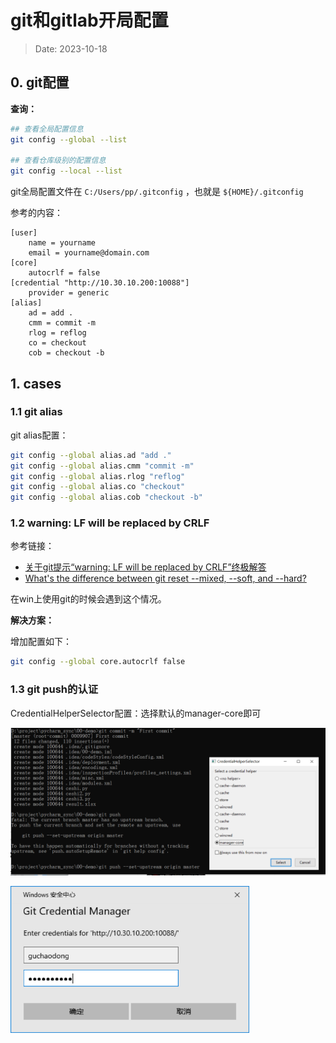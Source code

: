 # git和gitlab开局配置

> Date: 2023-10-18

## 0. git配置

**查询：**

```bash
## 查看全局配置信息
git config --global --list

## 查看仓库级别的配置信息
git config --local --list
```

git全局配置文件在 `C:/Users/pp/.gitconfig` ，也就是 `${HOME}/.gitconfig`

参考的内容：

```
[user]
	name = yourname
	email = yourname@domain.com
[core]
	autocrlf = false
[credential "http://10.30.10.200:10088"]
	provider = generic
[alias]
	ad = add .
	cmm = commit -m
	rlog = reflog
	co = checkout
	cob = checkout -b
```



## 1. cases

### 1.1 git alias

git alias配置：

```bash
git config --global alias.ad "add ."
git config --global alias.cmm "commit -m"
git config --global alias.rlog "reflog"
git config --global alias.co "checkout"
git config --global alias.cob "checkout -b"
```

### 1.2 warning: LF will be replaced by CRLF

参考链接：

- [关于git提示“warning: LF will be replaced by CRLF”终极解答](https://www.jianshu.com/p/450cd21b36a4)
- [What's the difference between git reset --mixed, --soft, and --hard?](https://stackoverflow.com/questions/3528245/whats-the-difference-between-git-reset-mixed-soft-and-hard)

在win上使用git的时候会遇到这个情况。

**解决方案：**

增加配置如下：

```bash
git config --global core.autocrlf false
```

### 1.3 git push的认证

CredentialHelperSelector配置：选择默认的manager-core即可

![image-20231016133830015](_MARKDOWN_ASSETS/02-git和gitlab开局配置.assets/image-20231016133830015.png)

<img src="_MARKDOWN_ASSETS/02-git和gitlab开局配置.assets/image-20231016134003977.png" alt="image-20231016134003977" style="zoom:67%;" />